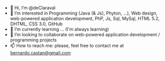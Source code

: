 - 👋 Hi, I’m @deClaraval
- 👀 I’m interested in Programming (Java (& Js), Phyton, ...), Web design, web-powered application development, PhP, Js, Sql, MySql, HTML 5.2, DHTML, CSS 3.0, GitHub
- 🌱 I’m currently learning ... (I'm always learning)
- 💞️ I’m looking to collaborate on web-powered application development / programming projects  
- 📫 How to reach me: please, feel free to contact me at bernardo.castan@gmail.com

<!---
deClaraval/deClaraval is a ✨ special ✨ repository because its `README.md` (this file) appears on your GitHub profile.
You can click the Preview link to take a look at your changes.
--->
